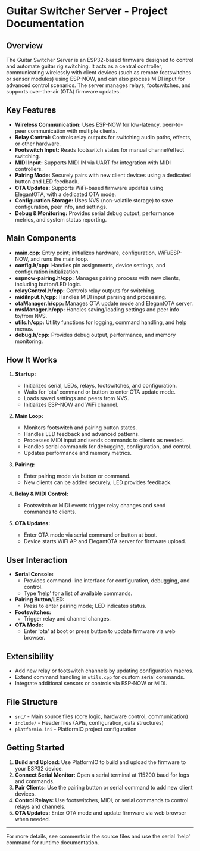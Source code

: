 # Guitar Switcher Server - Project Documentation

## Overview

The Guitar Switcher Server is an ESP32-based firmware designed to control and automate guitar rig switching. It acts as a central controller, communicating wirelessly with client devices (such as remote footswitches or sensor modules) using ESP-NOW, and can also process MIDI input for advanced control scenarios. The server manages relays, footswitches, and supports over-the-air (OTA) firmware updates.

## Key Features

- **Wireless Communication:** Uses ESP-NOW for low-latency, peer-to-peer communication with multiple clients.
- **Relay Control:** Controls relay outputs for switching audio paths, effects, or other hardware.
- **Footswitch Input:** Reads footswitch states for manual channel/effect switching.
- **MIDI Input:** Supports MIDI IN via UART for integration with MIDI controllers.
- **Pairing Mode:** Securely pairs with new client devices using a dedicated button and LED feedback.
- **OTA Updates:** Supports WiFi-based firmware updates using ElegantOTA, with a dedicated OTA mode.
- **Configuration Storage:** Uses NVS (non-volatile storage) to save configuration, peer info, and settings.
- **Debug & Monitoring:** Provides serial debug output, performance metrics, and system status reporting.

## Main Components

- **main.cpp:** Entry point; initializes hardware, configuration, WiFi/ESP-NOW, and runs the main loop.
- **config.h/cpp:** Handles pin assignments, device settings, and configuration initialization.
- **espnow-pairing.h/cpp:** Manages pairing process with new clients, including button/LED logic.
- **relayControl.h/cpp:** Controls relay outputs for switching.
- **midiInput.h/cpp:** Handles MIDI input parsing and processing.
- **otaManager.h/cpp:** Manages OTA update mode and ElegantOTA server.
- **nvsManager.h/cpp:** Handles saving/loading settings and peer info to/from NVS.
- **utils.h/cpp:** Utility functions for logging, command handling, and help menus.
- **debug.h/cpp:** Provides debug output, performance, and memory monitoring.

## How It Works

1. **Startup:**
   - Initializes serial, LEDs, relays, footswitches, and configuration.
   - Waits for 'ota' command or button to enter OTA update mode.
   - Loads saved settings and peers from NVS.
   - Initializes ESP-NOW and WiFi channel.

2. **Main Loop:**
   - Monitors footswitch and pairing button states.
   - Handles LED feedback and advanced patterns.
   - Processes MIDI input and sends commands to clients as needed.
   - Handles serial commands for debugging, configuration, and control.
   - Updates performance and memory metrics.

3. **Pairing:**
   - Enter pairing mode via button or command.
   - New clients can be added securely; LED provides feedback.

4. **Relay & MIDI Control:**
   - Footswitch or MIDI events trigger relay changes and send commands to clients.

5. **OTA Updates:**
   - Enter OTA mode via serial command or button at boot.
   - Device starts WiFi AP and ElegantOTA server for firmware upload.

## User Interaction

- **Serial Console:**
  - Provides command-line interface for configuration, debugging, and control.
  - Type 'help' for a list of available commands.
- **Pairing Button/LED:**
  - Press to enter pairing mode; LED indicates status.
- **Footswitches:**
  - Trigger relay and channel changes.
- **OTA Mode:**
  - Enter 'ota' at boot or press button to update firmware via web browser.

## Extensibility

- Add new relay or footswitch channels by updating configuration macros.
- Extend command handling in `utils.cpp` for custom serial commands.
- Integrate additional sensors or controls via ESP-NOW or MIDI.

## File Structure

- `src/` - Main source files (core logic, hardware control, communication)
- `include/` - Header files (APIs, configuration, data structures)
- `platformio.ini` - PlatformIO project configuration

## Getting Started

1. **Build and Upload:** Use PlatformIO to build and upload the firmware to your ESP32 device.
2. **Connect Serial Monitor:** Open a serial terminal at 115200 baud for logs and commands.
3. **Pair Clients:** Use the pairing button or serial command to add new client devices.
4. **Control Relays:** Use footswitches, MIDI, or serial commands to control relays and channels.
5. **OTA Updates:** Enter OTA mode and update firmware via web browser when needed.

---

For more details, see comments in the source files and use the serial 'help' command for runtime documentation.
